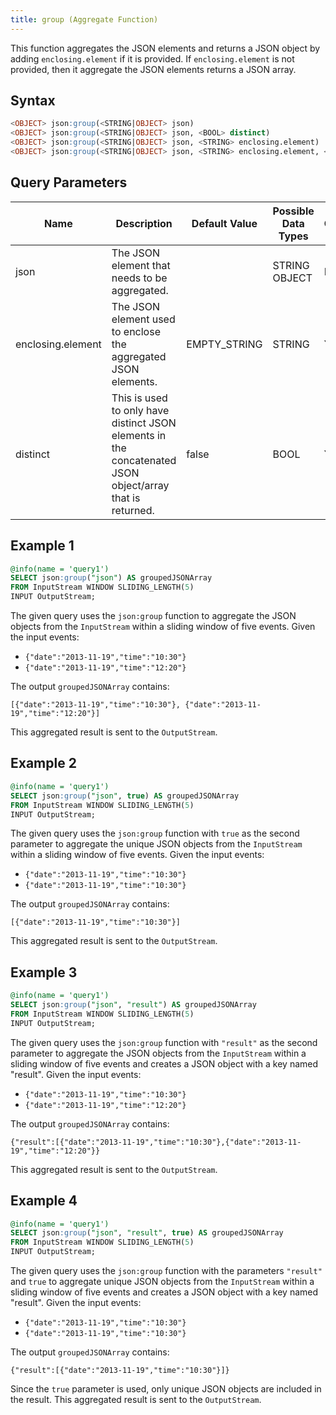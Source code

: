 ```yaml
---
title: group (Aggregate Function)
---
```


This function aggregates the JSON elements and returns a JSON object by adding `enclosing.element` if it is provided. If `enclosing.element` is not provided, then it aggregate the JSON elements returns a JSON array.

## Syntax

```sql
<OBJECT> json:group(<STRING|OBJECT> json)
<OBJECT> json:group(<STRING|OBJECT> json, <BOOL> distinct)
<OBJECT> json:group(<STRING|OBJECT> json, <STRING> enclosing.element)
<OBJECT> json:group(<STRING|OBJECT> json, <STRING> enclosing.element, <BOOL> distinct)
```

## Query Parameters

| Name | Description  | Default Value | Possible Data Types | Optional | Dynamic |
|------|--------------|---------------|---------------------|----------|---------|
| json     | The JSON element that needs to be aggregated.   |         | STRING OBJECT     | No       | Yes     |
| enclosing.element | The JSON element used to enclose the aggregated JSON elements.    | EMPTY_STRING | STRING      | Yes      | Yes     |
| distinct     | This is used to only have distinct JSON elements in the concatenated JSON object/array that is returned. | false         | BOOL       | Yes      | Yes     |

## Example 1

```sql
@info(name = 'query1')
SELECT json:group("json") AS groupedJSONArray
FROM InputStream WINDOW SLIDING_LENGTH(5)
INPUT OutputStream;
```

The given query uses the `json:group` function to aggregate the JSON objects from the `InputStream` within a sliding window of five events. Given the input events:

- `{"date":"2013-11-19","time":"10:30"}`
- `{"date":"2013-11-19","time":"12:20"}`

The output `groupedJSONArray` contains:

`[{"date":"2013-11-19","time":"10:30"}, {"date":"2013-11-19","time":"12:20"}]`

This aggregated result is sent to the `OutputStream`.

## Example 2

```sql
@info(name = 'query1')
SELECT json:group("json", true) AS groupedJSONArray
FROM InputStream WINDOW SLIDING_LENGTH(5)
INPUT OutputStream;
```

The given query uses the `json:group` function with `true` as the second parameter to aggregate the unique JSON objects from the `InputStream` within a sliding window of five events. Given the input events:

- `{"date":"2013-11-19","time":"10:30"}`
- `{"date":"2013-11-19","time":"10:30"}`

The output `groupedJSONArray` contains:

`[{"date":"2013-11-19","time":"10:30"}]`

This aggregated result is sent to the `OutputStream`.

## Example 3

```sql
@info(name = 'query1')
SELECT json:group("json", "result") AS groupedJSONArray
FROM InputStream WINDOW SLIDING_LENGTH(5)
INPUT OutputStream;
```

The given query uses the `json:group` function with `"result"` as the second parameter to aggregate the JSON objects from the `InputStream` within a sliding window of five events and creates a JSON object with a key named "result". Given the input events:

- `{"date":"2013-11-19","time":"10:30"}`
- `{"date":"2013-11-19","time":"12:20"}`

The output `groupedJSONArray` contains:

`{"result":[{"date":"2013-11-19","time":"10:30"},{"date":"2013-11-19","time":"12:20"}}`

This aggregated result is sent to the `OutputStream`.

## Example 4

```sql
@info(name = 'query1')
SELECT json:group("json", "result", true) AS groupedJSONArray
FROM InputStream WINDOW SLIDING_LENGTH(5)
INPUT OutputStream;
```

The given query uses the `json:group` function with the parameters `"result"` and `true` to aggregate unique JSON objects from the `InputStream` within a sliding window of five events and creates a JSON object with a key named "result". Given the input events:

- `{"date":"2013-11-19","time":"10:30"}`
- `{"date":"2013-11-19","time":"10:30"}`

The output `groupedJSONArray` contains:

`{"result":[{"date":"2013-11-19","time":"10:30"}]}`

Since the `true` parameter is used, only unique JSON objects are included in the result. This aggregated result is sent to the `OutputStream`.
